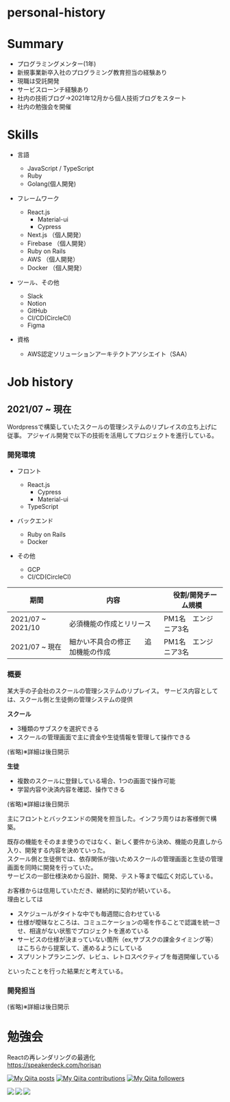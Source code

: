 # personal-history

# Summary
- プログラミングメンター(1年)
- 新規事業新卒入社のプログラミング教育担当の経験あり
- 現職は受託開発
- サービスローンチ経験あり
- 社内の技術ブログ→2021年12月から個人技術ブログをスタート
- 社内の勉強会を開催

# Skills
- 言語
  - JavaScript / TypeScript
  - Ruby
  - Golang(個人開発)
 
- フレームワーク
  - React.js
    - Material-ui
    - Cypress
  - Next.js （個人開発）
  - Firebase （個人開発）
  - Ruby on Rails
  - AWS （個人開発）
  - Docker （個人開発）
 
- ツール、その他
  - Slack
  - Notion
  - GitHub
  - CI/CD(CircleCI)
  - Figma

- 資格
  - AWS認定ソリューションアーキテクトアソシエイト（SAA）
  
# Job history
 
## 2021/07 ~ 現在
Wordpressで構築していたスクールの管理システムのリプレイスの立ち上げに従事。
アジャイル開発で以下の技術を活用してプロジェクトを進行している。

### 開発環境
- フロント
  - React.js
    - Cypress
    - Material-ui
  - TypeScript
- バックエンド
  - Ruby on Rails
  - Docker

- その他
  - GCP
  - CI/CD(CircleCI)
  
| 期間 | 内容 |　役割/開発チーム規模　|
----|----|----
| 2021/07 ~ 2021/10 | 必須機能の作成とリリース | PM1名　エンジニア3名　 |
| 2021/07 ~ 現在 | 細かい不具合の修正　　追加機能の作成　| PM1名　エンジニア3名　 |
 
### 概要
某大手の子会社のスクールの管理システムのリプレイス。
サービス内容としては、スクール側と生徒側の管理システムの提供

**スクール**
- 3種類のサブスクを選択できる
- スクールの管理画面で主に資金や生徒情報を管理して操作できる
　　　

(省略)※詳細は後日開示

**生徒**
- 複数のスクールに登録している場合、1つの画面で操作可能
- 学習内容や決済内容を確認、操作できる
　　　　

(省略)※詳細は後日開示

主にフロントとバックエンドの開発を担当した。インフラ周りはお客様側で構築。

既存の機能をそのまま使うのではなく、新しく要件から決め、機能の見直しから入り、開発する内容を決めていった。  
スクール側と生徒側では、依存関係が強いためスクールの管理画面と生徒の管理画面を同時に開発を行っていた。  
サービスの一部仕様決めから設計、開発、テスト等まで幅広く対応している。  
  
お客様からは信用していただき、継続的に契約が続いている。  
理由としては  
- スケジュールがタイトな中でも毎週間に合わせている
- 仕様が曖昧なところは、コミュニケーションの場を作ることで認識を統一させ、相違がない状態でプロジェクトを進めている
- サービスの仕様が決まっていない箇所（ex,サブスクの課金タイミング等）はこちらから提案して、進めるようにしている
- スプリントプランニング、レビュ、レトロスペクティブを毎週開催している

といったことを行った結果だと考えている。

### 開発担当
(省略)※詳細は後日開示


# 勉強会
Reactの再レンダリングの最適化  
https://speakerdeck.com/horisan


[![My Qiita posts](https://qiita-badge.apiapi.app/s/horisanLog/posts.svg)](http://qiita.com/horisanLog) [![My Qiita contributions](https://qiita-badge.apiapi.app/s/horisanLog/contributions.svg)](http://qiita.com/horisanLog) [![My Qiita followers](https://qiita-badge.apiapi.app/s/horisanLog/followers.svg)](http://qiita.com/horisanLog)


<a href="https://github.com/anuraghazra/github-readme-stats">
  <img align="left" src="https://github-readme-stats.vercel.app/api?username=horisanLog&show_icons=true&theme=cobalt" />
</a>
<a href="https://github.com/anuraghazra/github-readme-stats">
  <img align="left" src="https://github-readme-stats.vercel.app/api/top-langs/?username=horisanLog&theme=cobalt" />
</a>

<a href="https://github.com/horisanLogJP" target="_blank">
  <img src="https://grass-graph.moshimo.works/images/horisanLogJP.png?rotate=0">
</a>
